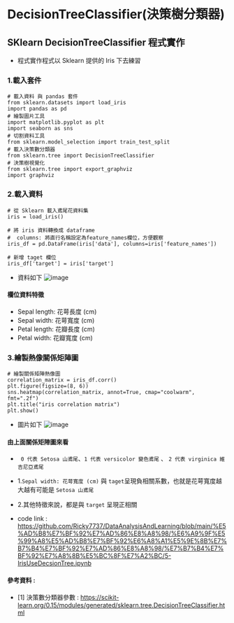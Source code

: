 # DecisionTreeClassifier(決策樹分類器)



## SKlearn DecisionTreeClassifier 程式實作
* 程式實作程式以 Sklearn 提供的 Iris 下去練習
### 1.載入套件
```
# 載入資料 與 pandas 套件
from sklearn.datasets import load_iris
import pandas as pd
# 繪製圖片工具
import matplotlib.pyplot as plt
import seaborn as sns
# 切割資料工具
from sklearn.model_selection import train_test_split
# 載入決策數分類器
from sklearn.tree import DecisionTreeClassifier
# 決策樹視覺化
from sklearn.tree import export_graphviz
import graphviz
```

### 2.載入資料 
```
# 從 Sklearn 載入鳶尾花資料集
iris = load_iris()

# 將 iris 資料轉換成 dataframe
#  columns: 將直行名稱設定為feature_names欄位，方便觀察
iris_df = pd.DataFrame(iris['data'], columns=iris['feature_names'])

# 新增 taget 欄位
iris_df['target'] = iris['target']
```
* 資料如下
![image](https://github.com/Ricky7737/DataAnalysisAndLearning/assets/58324475/d692350a-fa76-4dc9-9ba3-801de49df4a4)

#### 欄位資料特徵
  * Sepal length: 花萼長度 (cm)
  * Sepal width: 花萼寬度 (cm)
  * Petal length: 花瓣長度 (cm)
  * Petal width: 花瓣寬度 (cm)


### 3.繪製熱像關係矩陣圖
```
# 繪製關係矩陣熱像圖
correlation_matrix = iris_df.corr()
plt.figure(figsize=(8, 6))
sns.heatmap(correlation_matrix, annot=True, cmap="coolwarm", fmt=".2f")
plt.title("iris correlation matrix")
plt.show()
```
* 圖片如下
  ![image](https://github.com/Ricky7737/DataAnalysisAndLearning/assets/58324475/cdf89b46-be37-4dac-973f-5afbfd6cb790)

#### 由上面關係矩陣圖來看
  * ``` 0 代表 Setosa 山鳶尾```、```1 代表 versicolor 變色鳶尾``` 、 ```2 代表 virginica 維吉尼亞鳶尾```
  * 1.```Sepal width: 花萼寬度 (cm)``` 與 ```taget```呈現負相關系數，也就是花萼寬度越大越有可能是 ```Setosa 山鳶尾```
  * 2.其他特徵來說，都是與 ```target``` 呈現正相關

* code link : https://github.com/Ricky7737/DataAnalysisAndLearning/blob/main/%E5%AD%B8%E7%BF%92%E7%AD%86%E8%A8%98/%E6%A9%9F%E5%99%A8%E5%AD%B8%E7%BF%92%E6%A8%A1%E5%9E%8B%E7%B7%B4%E7%BF%92%E7%AD%86%E8%A8%98/%E7%B7%B4%E7%BF%92%E7%A8%8B%E5%BC%8F%E7%A2%BC/5-IrisUseDecsionTree.ipynb



#### 參考資料 :
* [1] 決策數分類器參數 : https://scikit-learn.org/0.15/modules/generated/sklearn.tree.DecisionTreeClassifier.html
